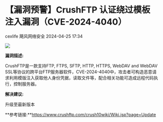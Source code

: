 #  【漏洞预警】CrushFTP 认证绕过模板注入漏洞（CVE-2024-4040）   
cexlife  飓风网络安全   2024-04-25 17:34  
  
![](https://mmbiz.qpic.cn/mmbiz_png/ibhQpAia4xu01fgpoFFHMYFurqV6A2yRmCTsl2ibHrMI6dZ0zz1KQUmucY0tc4nYoYLkXXjmhibRwuTy2KwafRquibQ/640?wx_fmt=png&from=appmsg "")  
  
**漏洞描述:**  
  
CrushFTP是一款支持FTP, FTPS, SFTP, HTTP, HTTPS, WebDAV and WebDAV SSL等协议的跨平台FTP服务器软件，CVE-2024-4040中，攻击者可构造恶意请求利用模版注入获取他人身份凭据，读取文件等，配合相关功能可造成远程代码执行，控制服务器。  
  
**解决建议:**  
  
升级至最新版本  
  
**参考链接:**https://www.crushftp.com/crush10wiki/Wiki.jsp?page=Update  
  
